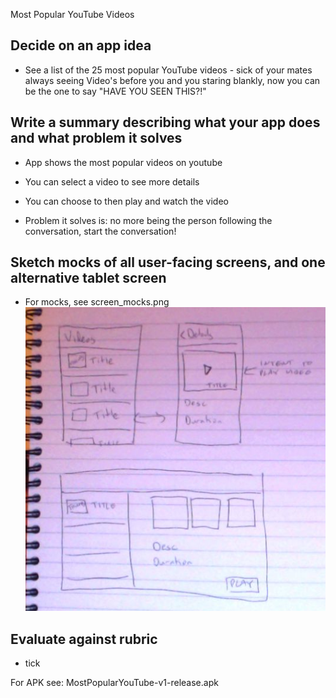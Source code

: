 Most Popular YouTube Videos

## Decide on an app idea

- See a list of the 25 most popular YouTube videos - sick of your mates always seeing Video's before you
and you staring blankly, now you can be the one to say "HAVE YOU SEEN THIS?!"

## Write a summary describing what your app does and what problem it solves

 - App shows the most popular videos on youtube
 - You can select a video to see more details
 - You can choose to then play and watch the video

 - Problem it solves is: no more being the person following the conversation, start the conversation!

## Sketch mocks of all user-facing screens, and one alternative tablet screen

 - For mocks, see screen_mocks.png ![](screen_mocks.png)


## Evaluate against rubric

 - tick

 For APK see: MostPopularYouTube-v1-release.apk
